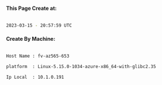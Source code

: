 
   
#### This Page Create at:

```bash

2023-03-15 - 20:57:59 UTC

```

#### Create By Machine:

```bash

Host Name : fv-az565-653

platform  : Linux-5.15.0-1034-azure-x86_64-with-glibc2.35

Ip Local  : 10.1.0.191

```

